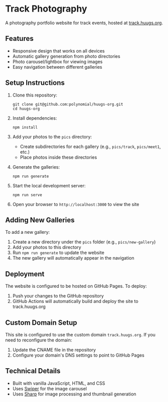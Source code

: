 # Track Photography

A photography portfolio website for track events, hosted at [track.huugs.org](https://track.huugs.org).

## Features

- Responsive design that works on all devices
- Automatic gallery generation from photo directories
- Photo carousel/lightbox for viewing images
- Easy navigation between different galleries

## Setup Instructions

1. Clone this repository:
   ```
   git clone git@github.com:polynomial/huugs-org.git
   cd huugs-org
   ```

2. Install dependencies:
   ```
   npm install
   ```

3. Add your photos to the `pics` directory:
   - Create subdirectories for each gallery (e.g., `pics/track`, `pics/meet1`, etc.)
   - Place photos inside these directories

4. Generate the galleries:
   ```
   npm run generate
   ```

5. Start the local development server:
   ```
   npm run serve
   ```

6. Open your browser to `http://localhost:3000` to view the site

## Adding New Galleries

To add a new gallery:

1. Create a new directory under the `pics` folder (e.g., `pics/new-gallery`)
2. Add your photos to this directory
3. Run `npm run generate` to update the website
4. The new gallery will automatically appear in the navigation

## Deployment

The website is configured to be hosted on GitHub Pages. To deploy:

1. Push your changes to the GitHub repository
2. GitHub Actions will automatically build and deploy the site to track.huugs.org

## Custom Domain Setup

This site is configured to use the custom domain `track.huugs.org`. If you need to reconfigure the domain:

1. Update the CNAME file in the repository
2. Configure your domain's DNS settings to point to GitHub Pages

## Technical Details

- Built with vanilla JavaScript, HTML, and CSS
- Uses [Swiper](https://swiperjs.com/) for the image carousel
- Uses [Sharp](https://sharp.pixelplumbing.com/) for image processing and thumbnail generation